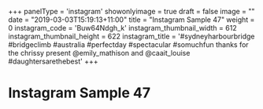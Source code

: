 +++
panelType                   = 'instagram'
showonlyimage = true
draft = false
image = ""
date = "2019-03-03T15:19:13+11:00"
title = "Instagram Sample 47"
weight = 0
instagram_code              = 'Buw64Ndgh_k'
instagram_thumbnail_width   = 612
instagram_thumbnail_height  = 622
instagram_title             = '#sydneyharbourbridge #bridgeclimb #australia #perfectday #spectacular #somuchfun thanks for the chrissy present @emily_mathison and @caait_louise #daughtersarethebest'
+++

# Instagram Sample 47

